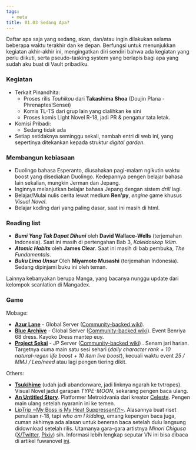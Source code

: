 ```yaml
---
tags:
  - meta
title: 01.03 Sedang Apa?
---
```

Daftar apa saja yang sedang, akan, dan/atau ingin dilakukan selama beberapa waktu terakhir dan ke depan. Berfungsi untuk menunjukkan kegiatan akhir-akhir ini, mengingatkan diri sendiri bahwa ada kegiatan yang perlu diikuti, serta pseudo-tasking system yang berlapis bagi apa yang sudah aku buat di Vault pribadiku.

### Kegiatan

- Terkait Pinandhita:
    - Proses rilis *Touhikou* dari **Takashima Shoa** (Doujin Plana - Phrenaptes!Sensei)
    - Komis TL-TS dari grup lain yang dialihkan ke sini
    - Proses komis Light Novel R-18, jadi PR & pengatur tata letak.
- Komisi Pribadi:
    - Sedang tidak ada
- Setiap setidaknya seminggu sekali, nambah entri di web ini, yang sepertinya ditekankan kepada struktur *digital garden*.

### Membangun kebiasaan

- Duolingo bahasa Esperanto, diusahakan pagi-malam ngikutin waktu boost yang disediakan Duolingo. Kedepannya pengen belajar bahasa lain sekalian, mungkin Jerman dan Jepang.
- Inginnya melanjutkan belajar bahasa Jepang dengan sistem *drill* lagi.
- Belajar/Mulai nulis cerita lewat medium **Ren'py**, *engine* game khusus *Visual Novel*.
- Belajar koding dari yang paling dasar, saat ini masih di html.

### Reading list

- ***Bumi Yang Tak Dapat Dihuni*** oleh **David Wallace-Wells** (terjemahan Indonesia). Saat ini masih di pertengahan Bab 3, *Kaleidoskop Iklim*.
- ***Atomic Habits*** oleh **James Clear**. Saat ini masih di bab pembuka, *The Fundamentals*.
- ***Buku Lima Unsur*** Oleh **Miyamoto Musashi** (terjemahan Indonesia). Sedang dipinjami buku ini oleh teman.

Lainnya kebanyakan berupa Manga, yang bacanya nunggu update dari kelompok scanlation di Mangadex.

### Game

Mobage:
- [**Azur Lane**](https://azurlane.yo-star.com/) - Global Server ([Community-backed wiki](https://azurlane.koumakan.jp/wiki/Azur_Lane_Wiki)).
- [**Blue Archive**](https://bluearchive.jp/) - Global Server ([Community-backed wiki](https://bluearchive.wiki/wiki/Main_Page)). Event Benriya 68 dress. Kayoko Dress mantep euy.
- [**Project Sekai**](https://pjsekai.sega.jp/) - JP Server ([Community-backed wiki](https://www.sekaipedia.org/wiki/Main_Page)) . Senam jari harian. Targetnya cuma main satu sesi sehari (*daily character rank + 10 natural-regen life boost + 10 item live boost*), kecuali waktu event *25 / MMJ / Leo/need* atau lagi pengen tiering dikit.

Others:
- [**Tsukihime**](https://tvtropes.org/pmwiki/pmwiki.php/VisualNovel/Tsukihime) (udah jadi abandonware, jadi linknya ngarah ke tvtropes). Visual Novel jadul garapan *TYPE-MOON*, sekarang pengen baca ulang.
- [**An Untitled Story**](https://www.mattmakesgames.com/). Platformer Metroidvania dari kreator [Celeste](https://store.steampowered.com/app/504230/celeste/). Pengen main ulang setelah nyaranin ini ke temen.
- [LipTrip ~My Boss is My Heat Suppressant?!~](https://store.steampowered.com/app/2793290/). Alasannya buat riset penulisan r-18, tapi *who am I kidding*, emang kepengen baca juga, cuman akhirnya ada alasan untuk beneran baca setelah dulu langsung didownload setelah rilis. Utamanya gara-gara artistnya *Minori Chigusa* ([X/Twitter](https://twitter.com/minori_chigusa), [Pixiv](https://www.pixiv.net/member.php?id=41106591)) sih. Informasi lebih lengkap seputar VN ini bisa dibaca di artikel fuwanovel [ini](https://fuwanovel.moe/2024/02/lip-trip-boss-wa-watashi-no-genetsuzai-announcement-yuri-spiced-with-omegaverse-elements/).
